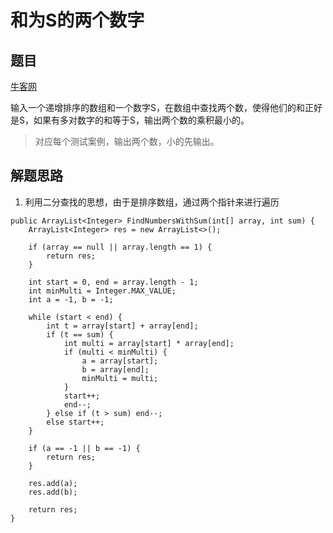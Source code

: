 # 和为S的两个数字

## 题目

[牛客网](https://www.nowcoder.com/practice/390da4f7a00f44bea7c2f3d19491311b?tpId=13&tqId=11195&tPage=3&rp=2&ru=%2Fta%2Fcoding-interviews&qru=%2Fta%2Fcoding-interviews%2Fquestion-ranking)

输入一个递增排序的数组和一个数字S，在数组中查找两个数，使得他们的和正好是S，如果有多对数字的和等于S，输出两个数的乘积最小的。

> 对应每个测试案例，输出两个数，小的先输出。

## 解题思路

  1. 利用二分查找的思想，由于是排序数组，通过两个指针来进行遍历

```
public ArrayList<Integer> FindNumbersWithSum(int[] array, int sum) {
    ArrayList<Integer> res = new ArrayList<>();

    if (array == null || array.length == 1) {
        return res;
    }

    int start = 0, end = array.length - 1;
    int minMulti = Integer.MAX_VALUE;
    int a = -1, b = -1;

    while (start < end) {
        int t = array[start] + array[end];
        if (t == sum) {
            int multi = array[start] * array[end];
            if (multi < minMulti) {
                a = array[start];
                b = array[end];
                minMulti = multi;
            }
            start++;
            end--;
        } else if (t > sum) end--;
        else start++;
    }

    if (a == -1 || b == -1) {
        return res;
    }

    res.add(a);
    res.add(b);

    return res;
}
```
